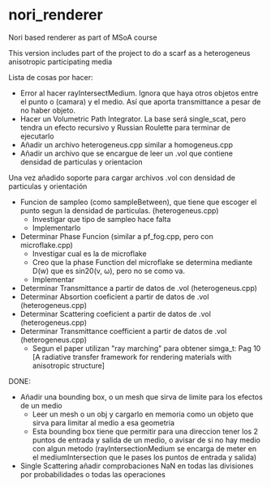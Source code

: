 # nori_renderer
Nori based renderer as part of MSoA course

This version includes part of the project to do a scarf as a heterogeneus anisotropic participating media

Lista de cosas por hacer:
- Error al hacer rayIntersectMedium. Ignora que haya otros objetos entre el punto o (camara) y el medio. Así que aporta transmittance a pesar de no haber objeto.
- Hacer un Volumetric Path Integrator. La base será single_scat, pero tendra un efecto recursivo y Russian Roulette para terminar de ejecutarlo
- Añadir un archivo heterogeneus.cpp similar a homogeneus.cpp
- Añadir un archivo que se encargue de leer un .vol que contiene densidad de particulas y orientacion

Una vez añadido soporte para cargar archivos .vol con densidad de particulas y orientación
- Funcion de sampleo (como sampleBetween), que tiene que escoger el punto segun la densidad de particulas. (heterogeneus.cpp)
    - Investigar que tipo de sampleo hace falta
    - Implementarlo
- Determinar Phase Funcion (similar a pf_fog.cpp, pero con microflake.cpp)
    - Investigar cual es la de microflake
    - Creo que la phase Function del microflake se determina mediante D(w) que es sin20(v, ω), pero no se como va.
    - Implementar
- Determinar Transmittance a partir de datos de .vol (heterogeneus.cpp)
- Determinar Absortion coeficient a partir de datos de .vol (heterogeneus.cpp)
- Determinar Scattering coeficient a partir de datos de .vol (heterogeneus.cpp)
- Determinar Transmittance coefficient a partir de datos de .vol (heterogeneus.cpp)
    - Segun el paper utilizan "ray marching" para obtener simga_t: Pag 10 [A radiative transfer framework for rendering materials with anisotropic structure] 

DONE:
- Añadir una bounding box, o un mesh que sirva de limite para los efectos de un medio
    - Leer un mesh o un obj y cargarlo en memoria como un objeto que sirva para limitar al medio a esa geometria
    - Esta bounding box tiene que permitir para una direccion tener los 2 puntos de entrada y salida de un medio, o avisar de si no hay medio con algun metodo (rayIntersectionMedium se encarga de meter en el mediumIntersection que le pases los puntos de entrada y salida)
- Single Scattering añadir comprobaciones NaN en todas las divisiones por probabilidades o todas las operaciones 
